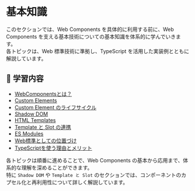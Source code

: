 # 基本知識

このセクションでは、Web Components を具体的に利用する前に、Web Components を支える基本技術についての基本知識を体系的に学んでいきます。  
各トピックは、Web 標準技術に準拠し、TypeScript を活用した実装例とともに解説しています。

## 🔹 学習内容

- [WebComponentsとは？](./webcomponents-overview)
- [Custom Elements](./custom-elements)
- [Custom Element のライフサイクル](./custom-element-lifecycle)
- [Shadow DOM](./shadow-dom)
- [HTML Templates](./html-templates)
- [Template と Slot の連携](./template-slot-integration)
- [ES Modules](./es-modules)
- [Web標準としての位置づけ](./standards-position)
- [TypeScriptを使う理由とメリット](./why-typescript)

各トピックは順番に進めることで、Web Components の基本から応用まで、体系的な理解を深めることができます。  
特に `Shadow DOM` や `Template と Slot` のセクションでは、コンポーネントのカプセル化と再利用性について詳しく解説しています。

